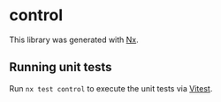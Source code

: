 # control

This library was generated with [Nx](https://nx.dev).

## Running unit tests

Run `nx test control` to execute the unit tests via [Vitest](https://vitest.dev/).
